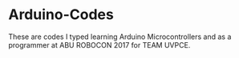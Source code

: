 # Arduino-Codes
These are codes I typed learning Arduino Microcontrollers and as a programmer at ABU ROBOCON 2017 for TEAM UVPCE.

